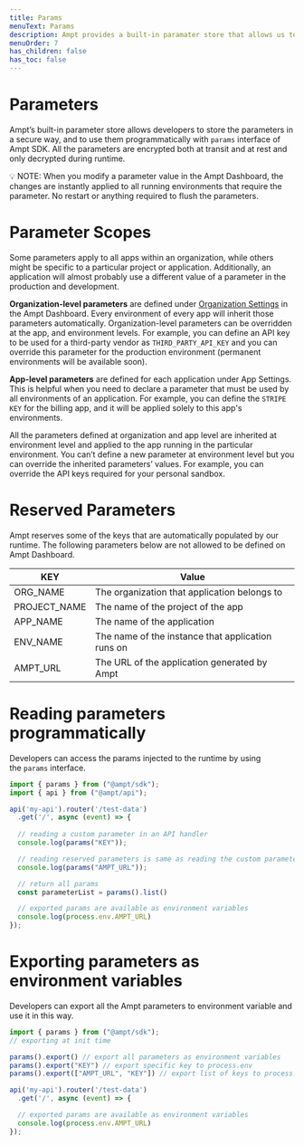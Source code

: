 ```yaml
---
title: Params
menuText: Params 
description: Ampt provides a built-in paramater store that allows us to store the keys encrpyted and only available during runtime. 
menuOrder: 7
has_children: false
has_toc: false
---
```

# Parameters

Ampt’s built-in parameter store allows developers to store the parameters in a secure way, and to use them programmatically with `params` interface of Ampt SDK.  All the parameters are encrypted both at transit and at rest and only decrypted during runtime. 

<aside>
💡 NOTE: When you modify a parameter value in the Ampt Dashboard, the changes are instantly applied to all running environments that require the parameter. No restart or anything required to flush the parameters.

</aside>

# Parameter Scopes

Some parameters apply to all apps within an organization, while others might be specific to a particular project or application. Additionally, an application will almost probably use a different value of a parameter in the production and development.

**Organization-level parameters** are defined under [Organization Settings](https://www.notion.so/1198d7c4c80f4c06911f3fe4477c4226)
 in the Ampt Dashboard. Every environment of every app will inherit those parameters automatically. Organization-level parameters can be overridden at the  app, and environment levels. For example, you can define an API key to be used for a third-party vendor as `THIRD_PARTY_API_KEY` and you can override this parameter for the production environment (permanent environments will be available soon).

**App-level parameters** are defined for each application under App Settings. This is helpful when you need to declare a parameter that must be used by all environments of an application. For example, you can define the `STRIPE KEY` for the billing app, and it will be applied solely to this app's environments.

All the parameters defined at organization and app level are inherited at environment level and applied to the app running in the particular environment. You can’t define a new parameter at environment level but you can override the inherited parameters’ values. For example, you can override the API keys required for your personal sandbox. 

# **Reserved Parameters**

Ampt reserves some of the keys that are automatically populated by our runtime. The following parameters below are not allowed to be defined on Ampt Dashboard. 

| KEY | Value |
| --- | --- |
| ORG_NAME | The organization that application belongs to |
| PROJECT_NAME | The name of the project of the app |
| APP_NAME | The name of the application |
| ENV_NAME | The name of the instance that application runs on |
| AMPT_URL | The URL of the application generated by Ampt |

# **Reading parameters programmatically**

Developers can access the params injected to the runtime by using the `params` interface. 

```jsx
import { params } from ("@ampt/sdk");
import { api } from ("@ampt/api");

api('my-api').router('/test-data')
  .get('/', async (event) => {
	
  // reading a custom parameter in an API handler
  console.log(params("KEY"));

  // reading reserved parameters is same as reading the custom parameters
  console.log(params("AMPT_URL"));

  // return all params
  const parameterList = params().list()

  // exported params are available as environment variables
  console.log(process.env.AMPT_URL)
});
```

# Exporting parameters as environment variables

Developers can export all the Ampt parameters to environment variable and use it in this way. 

```jsx
import { params } from ("@ampt/sdk");
// exporting at init time

params().export() // export all parameters as environment variables
params().export("KEY") // export specific key to process.env
params().export(["AMPT_URL", "KEY"]) // export list of keys to process.env

api('my-api').router('/test-data')
  .get('/', async (event) => {

  // exported params are available as environment variables
  console.log(process.env.AMPT_URL)
});

```
